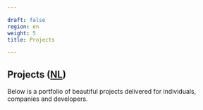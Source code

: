 ```yaml
---

draft: false
region: en
weight: 5
title: Projects

---
```


## Projects ([NL](https://www.sustainerhomes.nl/projecten/))

Below is a portfolio of beautiful projects delivered for individuals, companies and developers.

